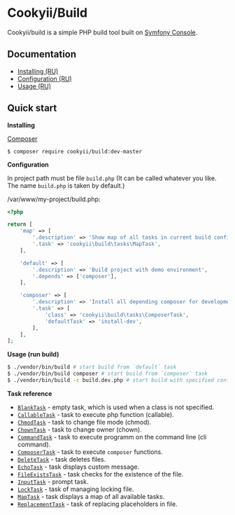 Cookyii/Build
=============

Cookyii/build is a simple PHP build tool built on [Symfony Console][].

Documentation
-------------

- [Installing (RU)][]
- [Configuration (RU)][]
- [Usage (RU)][]

Quick start
------------

**Installing**

[Composer][]

    $ composer require cookyii/build:dev-master

**Configuration**

In project path must be file `build.php` (It can be called whatever you like. The name `build.php` is taken by default.)

/var/www/my-project/build.php:
```php
<?php

return [
    'map' => [
        '.description' => 'Show map of all tasks in current build config',
        '.task' => 'cookyii\build\tasks\MapTask',
    ],

    'default' => [
        '.description' => 'Build project with demo environment',
        '.depends' => ['composer'],
    ],

    'composer' => [
        '.description' => 'Install all depending composer for development environment (with `required-dev`)',
        '.task' => [
            'class' => 'cookyii\build\tasks\ComposerTask',
            'defaultTask' => 'install-dev',
        ],
    ],
];
```

**Usage (run build)**

```sh
$ ./vendor/bin/build # start build from `default` task
$ ./vendor/bin/build composer # start build from `composer` task
$ ./vendor/bin/build -c build.dev.php # start build with specified configuration file `build.dev.php`
```

**Task reference**

* [`BlankTask`][] - empty task, which is used when a class is not specified.
* [`CallableTask`][] - task to execute php function (callable).
* [`ChmodTask`][] - task to change file mode (chmod).
* [`ChownTask`][] - task to change owner (chown).
* [`CommandTask`][] - task to execute programm on the command line (cli command).
* [`ComposerTask`][] - task to execute `composer` functions.
* [`DeleteTask`][] - task deletes files.
* [`EchoTask`][] - task displays custom message.
* [`FileExistsTask`][] - task checks for the existence of the file.
* [`InputTask`][] - prompt task.
* [`LockTask`][] - task of managing locking file.
* [`MapTask`][] - task displays a map of all available tasks.
* [`ReplacementTask`][] - task of replacing placeholders in file.

[Composer]: http://getcomposer.org/
[Symfony Console]: http://symfony.com/doc/current/components/console/introduction.html
[Installing (RU)]: docs/ru/00-installing.md
[Configuration (RU)]: docs/ru/01-config.md
[Usage (RU)]: docs/ru/02-usage.md
[`BlankTask`]: docs/ru/03-reference-task-blank.md
[`CallableTask`]: docs/ru/03-reference-task-callable.md
[`ChmodTask`]: docs/ru/03-reference-task-chmod.md
[`ChownTask`]: docs/ru/03-reference-task-chown.md
[`CommandTask`]: docs/ru/03-reference-task-command.md
[`ComposerTask`]: docs/ru/03-reference-task-composer.md
[`DeleteTask`]: docs/ru/03-reference-task-delete.md
[`EchoTask`]: docs/ru/03-reference-task-echo.md
[`FileExistsTask`]: docs/ru/03-reference-task-file-exists.md
[`InputTask`]: docs/ru/03-reference-task-input.md
[`LockTask`]: docs/ru/03-reference-task-lock.md
[`MapTask`]: docs/ru/03-reference-task-map.md
[`ReplacementTask`]: docs/ru/03-reference-task-replacement.md
